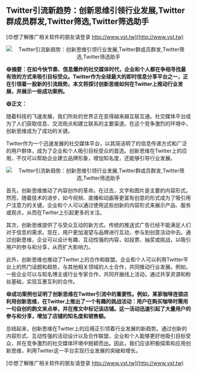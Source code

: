 ## **Twitter引流新趋势：创新思维引领行业发展,Twitter群成员群发,Twitter筛选,Twitter筛选助手**

[😍想了解推广相关软件的朋友请登录 http://www.vst.tw](http://www.vst.tw)

 <center><img src="https://vst.tw/MP4/tuiguang/png/1.png" alt="Twitter引流新趋势：创新思维引领行业发展,Twitter群成员群发,Twitter筛选,Twitter筛选助手"></center>

**😄摘要：在如今快节奏、信息爆炸的社交媒体时代，企业和个人都在争相寻找最有效的方式来吸引目标受众。Twitter作为全球最大的即时信息分享平台之一，正在引领着一股新的引流趋势。本文将探讨创新思维如何在Twitter上推动行业发展，并展示一些成功案例。**

**😄正文：**

随着科技的飞速发展，我们所处的世界正在变得越来越互联互通。社交媒体平台成为了人们获取信息、交流观点和建立联系的主要渠道。在这个竞争激烈的环境中，创新思维成为了成功的关键。

Twitter作为一个迅速发展的社交媒体平台，以其简洁明了的信息传递方式和广泛的用户群体，成为了企业和个人吸引目标受众的首选。创新思维在Twitter上的应用，不仅可以帮助企业建立品牌形象，增加知名度，还能够引导行业发展。

 <center><img src="https://vst.tw/MP4/tuiguang/png/3.png" alt="Twitter引流新趋势：创新思维引领行业发展,Twitter群成员群发,Twitter筛选,Twitter筛选助手"></center>

首先，创新思维推动了内容创作的革命。在过去，文字和图片是主要的内容形式。然而，随着技术的进步，如今视频、直播和动画等更富有创意的形式成为了吸引用户注意力的关键。企业和个人可以通过使用这些创新的内容形式来展示产品、服务或观点，从而在Twitter上引起更多的关注。

其次，创新思维提供了与受众互动的新方式。传统的推送式广告已经不能满足人们对于信息的需求。现在，用户更加渴望与品牌进行互动，参与到创意活动中去。通过创新思维，企业可以设计有趣、互动性强的内容，如投票、抽奖或挑战，以吸引用户的参与和分享，从而扩大影响力。

此外，创新思维也推动了Twitter上的合作和联盟。企业和个人可以利用Twitter平台上的热门话题和趋势，与其他相关领域的人士合作，共同推动行业发展。例如，一些企业可以与知名博主或行业专家合作，共同开展线上活动，通过共享资源和粉丝基础，实现互惠互利的合作。

**😄成功案例也证明了创新思维在Twitter引流中的重要性。例如，某家咖啡连锁店利用创新思维，在Twitter上推出了一个有趣的挑战活动：用户在购买咖啡时需用一句自创的韵文来点单，并在推文中标记该店铺。这一活动迅速引起了大量用户的参与和分享，增加了店铺的知名度和销售额。**

总结起来，创新思维在Twitter上的应用正引领着行业发展的新趋势。通过创新的内容形式、互动性强的活动设计以及合作联盟，企业和个人能够更好地吸引目标受众，并在竞争激烈的社交媒体环境中脱颖而出。因此，我们应该积极探索和应用创新思维，利用Twitter这一平台实现行业发展的突破和增长。

[😍想了解推广相关软件的朋友请登录 http://www.vst.tw](http://www.vst.tw)



